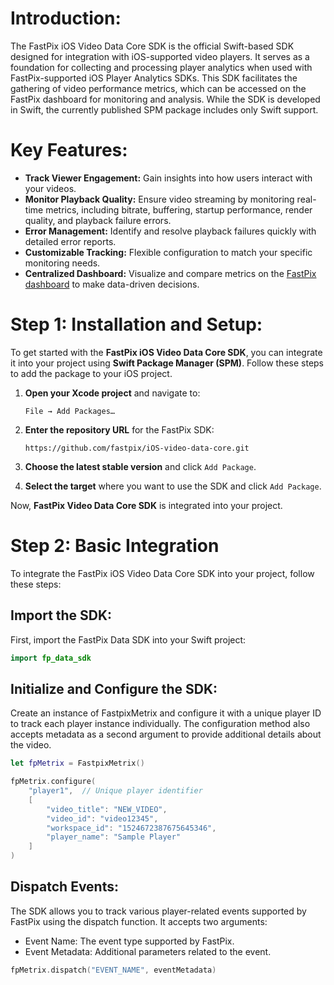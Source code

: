 # Introduction:

The FastPix iOS Video Data Core SDK is the official Swift-based SDK designed for integration with iOS-supported video players. It serves as a foundation for collecting and processing player analytics when used with FastPix-supported iOS Player Analytics SDKs. This SDK facilitates the gathering of video performance metrics, which can be accessed on the FastPix dashboard for monitoring and analysis. While the SDK is developed in Swift, the currently published SPM package includes only Swift support.

# Key Features:

- **Track Viewer Engagement:** Gain insights into how users interact with your videos.
- **Monitor Playback Quality:** Ensure video streaming by monitoring real-time metrics, including bitrate, buffering, startup performance, render quality, and playback failure errors.
- **Error Management:** Identify and resolve playback failures quickly with detailed error reports.
- **Customizable Tracking:** Flexible configuration to match your specific monitoring needs.
- **Centralized Dashboard:** Visualize and compare metrics on the [FastPix dashboard](https://dashboard.fastpix.io) to make data-driven decisions.

# Step 1: Installation and Setup:

To get started with the **FastPix iOS Video Data Core SDK**, you can integrate it into your project using **Swift Package Manager (SPM)**. Follow these steps to add the package to your iOS project.

1. **Open your Xcode project** and navigate to:
   ```
   File → Add Packages…
   ```

2. **Enter the repository URL** for the FastPix SDK:
   ```
   https://github.com/fastpix/iOS-video-data-core.git
   ```

3. **Choose the latest stable version** and click `Add Package`.

4. **Select the target** where you want to use the SDK and click `Add Package`.

Now, **FastPix Video Data Core SDK** is integrated into your project.


# Step 2: Basic Integration

To integrate the FastPix iOS Video Data Core SDK into your project, follow these steps:

## Import the SDK:

First, import the FastPix Data SDK into your Swift project:

```swift
import fp_data_sdk
```

##  Initialize and Configure the SDK:

Create an instance of FastpixMetrix and configure it with a unique player ID to track each player instance individually. The configuration method also accepts metadata as a second argument to provide additional details about the video.

```swift
let fpMetrix = FastpixMetrix()

fpMetrix.configure(
    "player1",  // Unique player identifier
    [
        "video_title": "NEW_VIDEO",
        "video_id": "video12345",
        "workspace_id": "1524672387675645346",
        "player_name": "Sample Player"
    ]
)
```

## Dispatch Events:

The SDK allows you to track various player-related events supported by FastPix using the dispatch function. It accepts two arguments:

- Event Name: The event type supported by FastPix.
- Event Metadata: Additional parameters related to the event.

```swift
fpMetrix.dispatch("EVENT_NAME", eventMetadata)
```                 
